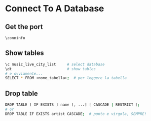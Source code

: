 Connect To A Database
===

Get the port
---

```text
\conninfo
```

Show tables
---

```bash
\c music_live_city_list     # select database
\dt                         # show tables
# e ovviamente...
SELECT * FROM <nome_tabella>;  # per leggere la tabella
```

Drop table
---

```bash
DROP TABLE [ IF EXISTS ] name [, ...] [ CASCADE | RESTRICT ];
# or
DROP TABLE IF EXISTS artist CASCADE;  # punto e virgola, SEMPRE!
```
